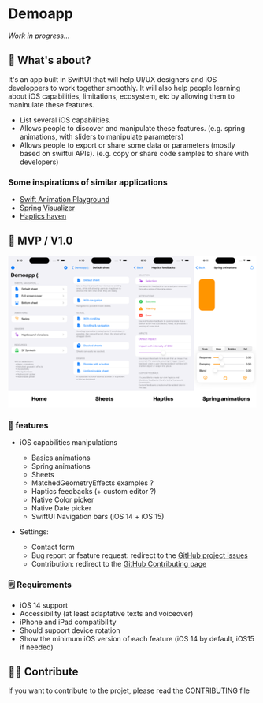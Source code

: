 # Demoapp

_Work in progress..._

## 👀 What's about?

It's an app built in SwiftUI that will help UI/UX designers and iOS developpers to work together smoothly. It will also help people learning about iOS capabilities, limitations, ecosystem, etc by allowing them to maninulate these features.

- List several iOS capabilities.
- Allows people to discover and manipulate these features. (e.g. spring animations, with sliders to manipulate parameters)
- Allows people to export or share some data or parameters (mostly based on swiftui APIs). (e.g. copy or share code samples to share with developers)

### Some inspirations of similar applications

- [Swift Animation Playground](https://apps.apple.com/fr/app/spring-animation-playground/id1257824712#?platform=iphone)
- [Spring Visualizer](https://apps.apple.com/fr/app/spring-visualizer/id1143244115)
- [Haptics haven](https://apps.apple.com/fr/app/haptic-haven/id1523772947)

## 📱 MVP / V1.0

<img src="./Demoapp/Resources/screenshots.png">

### 🚀 features

- iOS capabilities manipulations
  - Basics animations
  - Spring animations
  - Sheets
  - MatchedGeometryEffects examples ?
  - Haptics feedbacks (+ custom editor ?)
  - Native Color picker
  - Native Date picker
  - SwiftUI Navigation bars (iOS 14 + iOS 15) 

- Settings:
  - Contact form
  - Bug report or feature request: redirect to the [GitHub project issues](https://github.com/Kaww/Demoapp/issues/new/choose)
  - Contribution: redirect to the [GitHub Contributing page](https://github.com/Kaww/Demoapp/blob/main/CONTRIBUTING.md)

### 🗒 Requirements

- iOS 14 support
- Accessibility (at least adaptative texts and voiceover)
- iPhone and iPad compatibility
- Should support device rotation
- Show the minimum iOS version of each feature (iOS 14 by default, iOS15 if needed)

## 🧑‍💻 Contribute

If you want to contribute to the projet, please read the [CONTRIBUTING](https://github.com/Kaww/Demoapp/blob/main/CONTRIBUTING.md) file
